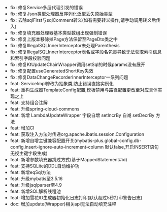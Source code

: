 - fix: 修复Service多层代理引发的错误
- fix: 修复Json类型处理器反序列化泛型丢失原始类型
- fix: 去除sqlFirst与sqlComment转义(如有需要转义操作,请手动调用转义后传入)
- fix: 修复填充器处理器基本类型数组出现强制错误
- fix: 修复上版本移除掉Page方法保留至PageDto类之中
- fix: 修复IllegalSQLInnerInterceptor未处理Parenthesis
- fix: 修复IllegalSQLInnerInterceptor表名或字段名包裹导致无法获取索引信息和索引字段校验问题
- fix: 修复KtUpdateChainWrapper调用setSql的时候params没有展开
- fix: 修复配置useGeneratedShortKey失效
- fix: 修复DataChangeRecorderInnerInterceptor一系列问题
- feat: ServiceImpl修改为抽象类,防止错误直接实例化
- feat: 重构生成器TemplateConfig配置,模板禁用与路径配置更改至对应具体实现之上
- feat: 支持组合注解
- feat: 升级spring-cloud-commons
- feat: 新增 LambdaUpdateWrapper 字段自增 setIncrBy 自减 setDecrBy 方法
- feat: 增加CI
- feat: 获取注入方法时传递org.apache.ibatis.session.Configuration
- feat: 新增自增主键兼容配置开关(mybatis-plus.global-config.db-config.insert-ignore-auto-increment-column 默认false,开启INSERT语句无视主键字段生成)
- feat: 新增参数填充器跳过方式(基于MappedStatement#id)
- feat: 支持SQLite的DDL自动维护功
- feat: 新增eqSql方法
- feat: 升级mybatis至3.5.16
- feat: 升级jsqlparser至4.9
- feat: 新增SQL解析线程池
- feat: 增加雪花ID生成器初始化日志打印(默认超过5秒打印警告日志)
- doc: 增加update(Wrapper)相关api无法自动填充注释
